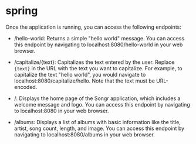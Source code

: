 # spring

Once the application is running, you can access the following endpoints:

- /hello-world: Returns a simple "hello world" message. You can access this endpoint by navigating to localhost:8080/hello-world in your web browser.

- /capitalize/{text}: Capitalizes the text entered by the user. Replace `{text}` in the URL with the text you want to capitalize. For example, to capitalize the text "hello world", you would navigate to localhost:8080/capitalize/hello. Note that the text must be URL-encoded.
- /: Displays the home page of the Songr application, which includes a welcome message and logo. You can access this endpoint by navigating to localhost:8080 in your web browser.

- /albums: Displays a list of albums with basic information like the title, artist, song count, length, and image. You can access this endpoint by navigating to localhost:8080/albums in your web browser.

